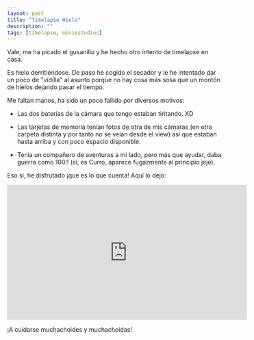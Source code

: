```yaml
---
layout: post
title: "Timelapse Hielo"
description: ""
tags: [timelapse, miniestudios]
---
```



Vale, me ha picado el gusanillo y he hecho otro intento de timelapse en casa.

Es hielo derritiéndose. De paso he cogido el secador y le he intentado dar un poco de "vidilla" al asunto porque no hay cosa más sosa que un montón de hielos dejando pasar el tiempo.

Me faltan manos, ha sido un poco fallido por diversos motivos:

- Las dos baterías de la cámara que tengo estaban tiritando. XD

- Las tarjetas de memoria tenían fotos de otra de mis cámaras (en otra carpeta distinta y por tanto no se veían desde el view) así que estaban hasta arriba y con poco espacio disponible.

- Tenía un compañero de aventuras a mi lado, pero más que ayudar, daba guerra como 100!! (sí, es Curro, aparece fugazmente al principio jeje).

Eso sí, he disfrutado ¡que es lo que cuenta! Aquí lo dejo:
<center><iframe width="560" height="315" src="https://www.youtube.com/embed/SaaMteg3z_s" frameborder="0" allowfullscreen></iframe></center>

¡A cuidarse muchachoides y muchachoidas!
